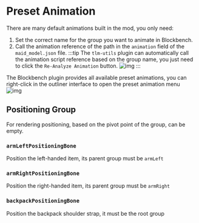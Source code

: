 

# Preset Animation

There are many default animations built in the mod, you only need:
1. Set the correct name for the group you want to animate in Blockbench.
2. Call the animation reference of the path in the `animation` field of the `maid_model.json` file. 
:::tip
The `tlm-utils` plugin can automatically call the animation script reference based on the group name, you just need to click the `Re-Analyze Animation` button.
![img](https://i.imgur.com/iyCKwMx.gif)
:::

The Blockbench plugin provides all available preset animations, you can right-click in the outliner interface to open the preset animation menu   
![img](https://i.imgur.com/N17PbiE.gif)


## Positioning Group
For rendering positioning, based on the pivot point of the group, can be empty.
### `armLeftPositioningBone`

Position the left-handed item, its parent group must be `armLeft`

### `armRightPositioningBone`

Position the right-handed item, its parent group must be `armRight`

### `backpackPositioningBone`

Position the backpack shoulder strap, it must be the root group